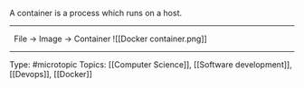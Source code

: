 A container is a process which runs on a host.

___
 
File -> Image -> Container
![[Docker container.png]]
___
Type: #microtopic 
Topics: [[Computer Science]], [[Software development]], [[Devops]], [[Docker]]
